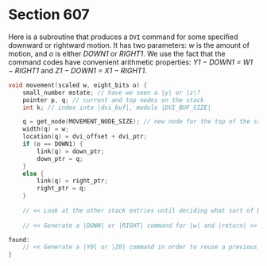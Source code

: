 # Section 607

Here is a subroutine that produces a `DVI` command for some specified downward or rightward motion.
It has two parameters: *w* is the amount
of motion, and *o* is either *DOWN1* or *RIGHT1*.
We use the fact that the command codes have convenient arithmetic properties: *Y1 − DOWN1 = W1 − RIGHT1* and *Z1 − DOWN1 = X1 − RIGHT1*.

```c dvi.c
void movement(scaled w, eight_bits o) {
    small_number mstate; // have we seen a |y| or |z|?
    pointer p, q; // current and top nodes on the stack
    int k; // index into |dvi_buf|, modulo |DVI_BUF_SIZE|

    q = get_node(MOVEMENT_NODE_SIZE); // new node for the top of the stack
    width(q) = w;
    location(q) = dvi_offset + dvi_ptr;
    if (o == DOWN1) {
        link(q) = down_ptr;
        down_ptr = q;
    }
    else {
        link(q) = right_ptr;
        right_ptr = q;
    }
    
    // << Look at the other stack entries until deciding what sort of DVI command to generate; |goto found| if node |p| is a "hit" >>
    
    // << Generate a |DOWN| or |RIGHT| command for |w| and |return| >>

found:
    // << Generate a |Y0| or |Z0| command in order to reuse a previous appearance of |w| >>
}
```
